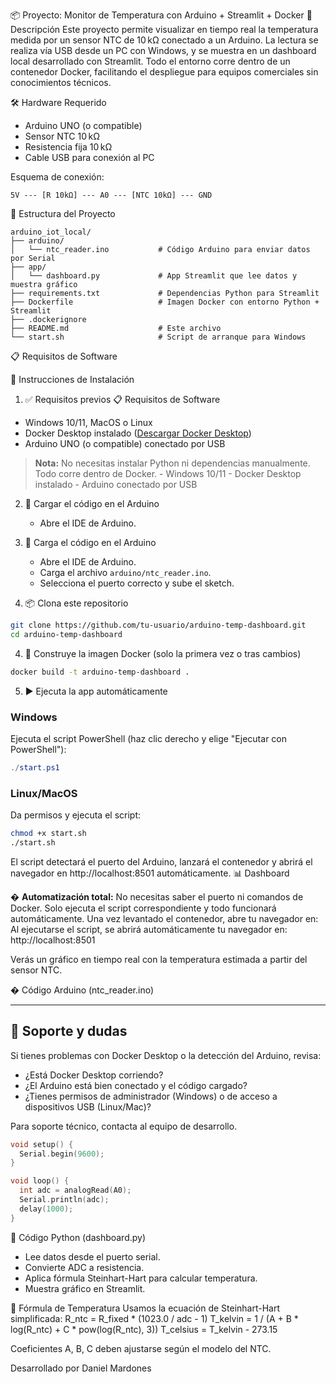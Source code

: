 📦 Proyecto: Monitor de Temperatura con Arduino + Streamlit + Docker
🧩 Descripción
Este proyecto permite visualizar en tiempo real la temperatura medida por un sensor NTC de 10 kΩ conectado a un Arduino. La lectura se realiza vía USB desde un PC con Windows, y se muestra en un dashboard local desarrollado con Streamlit. Todo el entorno corre dentro de un contenedor Docker, facilitando el despliegue para equipos comerciales sin conocimientos técnicos.

🛠️ Hardware Requerido
- Arduino UNO (o compatible)
- Sensor NTC 10 kΩ
- Resistencia fija 10 kΩ
- Cable USB para conexión al PC

Esquema de conexión:

```
5V --- [R 10kΩ] --- A0 --- [NTC 10kΩ] --- GND
```

📁 Estructura del Proyecto
```
arduino_iot_local/
├── arduino/
│   └── ntc_reader.ino           # Código Arduino para enviar datos por Serial
├── app/
│   └── dashboard.py             # App Streamlit que lee datos y muestra gráfico
├── requirements.txt             # Dependencias Python para Streamlit
├── Dockerfile                   # Imagen Docker con entorno Python + Streamlit
├── .dockerignore
├── README.md                    # Este archivo
└── start.sh                     # Script de arranque para Windows
```

📋 Requisitos de Software

🚀 Instrucciones de Instalación
1. ✅ Requisitos previos
📋 Requisitos de Software
- Windows 10/11, MacOS o Linux
- Docker Desktop instalado ([Descargar Docker Desktop](https://www.docker.com/products/docker-desktop/))
- Arduino UNO (o compatible) conectado por USB

> **Nota:** No necesitas instalar Python ni dependencias manualmente. Todo corre dentro de Docker.
    - Windows 10/11
    - Docker Desktop instalado
    - Arduino conectado por USB
2. 🔌 Cargar el código en el Arduino
    - Abre el IDE de Arduino.
2. 🔌 Carga el código en el Arduino
    - Abre el IDE de Arduino.
    - Carga el archivo `arduino/ntc_reader.ino`.
    - Selecciona el puerto correcto y sube el sketch.

3. 📦 Clona este repositorio
```bash
git clone https://github.com/tu-usuario/arduino-temp-dashboard.git
cd arduino-temp-dashboard
```

4. 🐳 Construye la imagen Docker (solo la primera vez o tras cambios)
```bash
docker build -t arduino-temp-dashboard .
```

5. ▶️ Ejecuta la app automáticamente

### Windows
Ejecuta el script PowerShell (haz clic derecho y elige "Ejecutar con PowerShell"):
```powershell
./start.ps1
```

### Linux/MacOS
Da permisos y ejecuta el script:
```bash
chmod +x start.sh
./start.sh
```

El script detectará el puerto del Arduino, lanzará el contenedor y abrirá el navegador en http://localhost:8501 automáticamente.
📊 Dashboard

� **Automatización total:**
No necesitas saber el puerto ni comandos de Docker. Solo ejecuta el script correspondiente y todo funcionará automáticamente.
Una vez levantado el contenedor, abre tu navegador en:
Al ejecutarse el script, se abrirá automáticamente tu navegador en:
http://localhost:8501

Verás un gráfico en tiempo real con la temperatura estimada a partir del sensor NTC.

� Código Arduino (ntc_reader.ino)

---

## 🛟 Soporte y dudas
Si tienes problemas con Docker Desktop o la detección del Arduino, revisa:
- ¿Está Docker Desktop corriendo?
- ¿El Arduino está bien conectado y el código cargado?
- ¿Tienes permisos de administrador (Windows) o de acceso a dispositivos USB (Linux/Mac)?

Para soporte técnico, contacta al equipo de desarrollo.
```cpp
void setup() {
  Serial.begin(9600);
}

void loop() {
  int adc = analogRead(A0);
  Serial.println(adc);
  delay(1000);
}
```


🐍 Código Python (dashboard.py)
- Lee datos desde el puerto serial.
- Convierte ADC a resistencia.
- Aplica fórmula Steinhart-Hart para calcular temperatura.
- Muestra gráfico en Streamlit.

🧪 Fórmula de Temperatura
Usamos la ecuación de Steinhart-Hart simplificada:
R_ntc = R_fixed * (1023.0 / adc - 1)
T_kelvin = 1 / (A + B * log(R_ntc) + C * pow(log(R_ntc), 3))
T_celsius = T_kelvin - 273.15


Coeficientes A, B, C deben ajustarse según el modelo del NTC.

Desarrollado por Daniel Mardones
